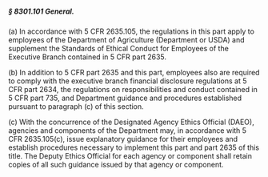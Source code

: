 ##### § 8301.101 General. #####

(a) In accordance with 5 CFR 2635.105, the regulations in this part apply to employees of the Department of Agriculture (Department or USDA) and supplement the Standards of Ethical Conduct for Employees of the Executive Branch contained in 5 CFR part 2635.

(b) In addition to 5 CFR part 2635 and this part, employees also are required to comply with the executive branch financial disclosure regulations at 5 CFR part 2634, the regulations on responsibilities and conduct contained in 5 CFR part 735, and Department guidance and procedures established pursuant to paragraph (c) of this section.

(c) With the concurrence of the Designated Agency Ethics Official (DAEO), agencies and components of the Department may, in accordance with 5 CFR 2635.105(c), issue explanatory guidance for their employees and establish procedures necessary to implement this part and part 2635 of this title. The Deputy Ethics Official for each agency or component shall retain copies of all such guidance issued by that agency or component.